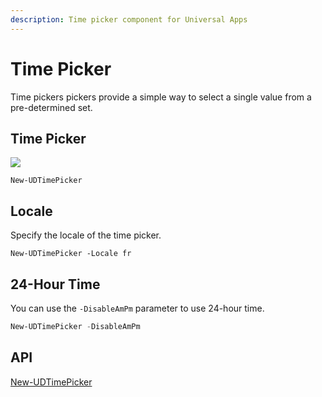 ```yaml
---
description: Time picker component for Universal Apps
---
```


# Time Picker

Time pickers pickers provide a simple way to select a single value from a pre-determined set.

## Time Picker

![](<../../../.gitbook/assets/image (509).png>)

```
New-UDTimePicker
```

## Locale

Specify the locale of the time picker.&#x20;

```
New-UDTimePicker -Locale fr
```

## 24-Hour Time

You can use the `-DisableAmPm` parameter to use 24-hour time.&#x20;

```powershell
New-UDTimePicker -DisableAmPm
```

## API

[New-UDTimePicker](https://github.com/ironmansoftware/universal-docs/blob/v5/cmdlets/New-UDTimePicker.txt)
